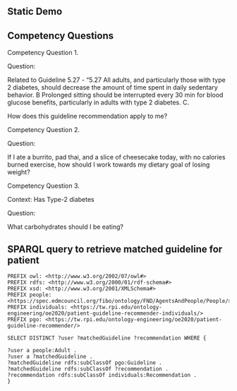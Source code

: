 ---
---

## Static Demo
## Competency Questions
Competency Question 1.


Question:


Related to Guideline 5.27 - “5.27 All adults, and particularly those with type 2 diabetes, should decrease the amount of time spent in daily sedentary behavior. B Prolonged sitting should be interrupted every 30 min for blood glucose benefits, particularly in adults with type 2 diabetes. C.


How does this guideline recommendation apply to me?


Competency Question 2.


Question:


If I ate a burrito, pad thai, and a slice of cheesecake today, with no calories burned exercise, how should I work towards my dietary goal of losing weight?


Competency Question 3.


Context:
Has Type-2 diabetes


Question:


What carbohydrates should I be eating?

## SPARQL query to retrieve matched guideline for patient


```PREFIX rdf: <http://www.w3.org/1999/02/22-rdf-syntax-ns#>
PREFIX owl: <http://www.w3.org/2002/07/owl#>
PREFIX rdfs: <http://www.w3.org/2000/01/rdf-schema#>
PREFIX xsd: <http://www.w3.org/2001/XMLSchema#>
PREFIX people: <https://spec.edmcouncil.org/fibo/ontology/FND/AgentsAndPeople/People/>
PREFIX individuals: <https://tw.rpi.edu/ontology-engineering/oe2020/patient-guideline-recommender-individuals/>
PREFIX pgo: <https://tw.rpi.edu/ontology-engineering/oe2020/patient-guideline-recommender/> 

SELECT DISTINCT ?user ?matchedGuideline ?recommendation WHERE {

?user a people:Adult .
?user a ?matchedGuideline .
?matchedGuideline rdfs:subClassOf pgo:Guideline .
?matchedGuideline rdfs:subClassOf ?recommendation .
?recommendation rdfs:subClassOf individuals:Recommendation .
}
```
